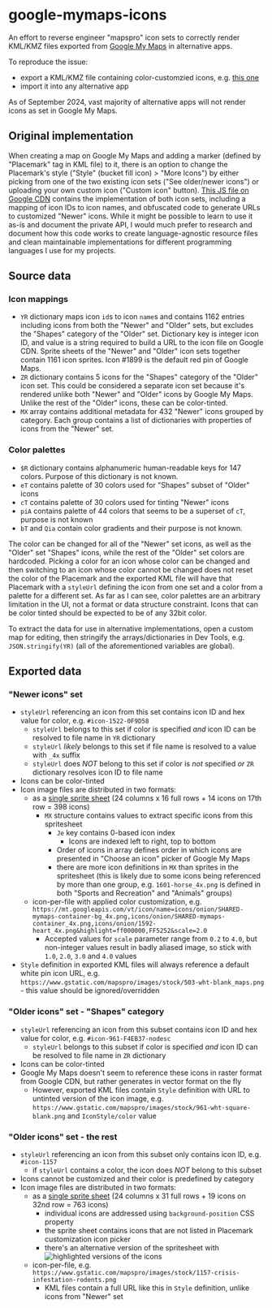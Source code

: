 # google-mymaps-icons

An effort to reverse engineer "mapspro" icon sets to correctly render KML/KMZ files exported from [Google My Maps](https://www.google.com/maps/d/) in alternative apps.

To reproduce the issue:

- export a KML/KMZ file containing color-customzied icons, e.g. [this one](https://www.google.com/maps/d/viewer?mid=1JKBG5M29xZP_Gl6QU4tQIeUD6MI&ll=55.5069850610042%2C25.60861000000001&z=15)
- import it into any alternative app

As of September 2024, vast majority of alternative apps will not render icons as set in Google My Maps.

## Original implementation

When creating a map on Google My Maps and adding a marker (defined by "Placemark" tag in KML file) to it, there is an option to change the Placemark's style ("Style" (bucket fill icon) > "More Icons") by either picking from one of the two existing icon sets ("See older/newer icons") or uploading your own custom icon ("Custom icon" button).
[This JS file on Google CDN](https://www.gstatic.com/mapspro/_/js/k=mapspro.mpid.en.htXxPIs22WQ.O/am=ACA/d=1/rs=ABjfnFWhAWDidD1z7xlmxZOQklbHy3456Q/m=mp_base,mp_edit) contains the implementation of both icon sets, including a mapping of icon IDs to icon names, and obfuscated code to generate URLs to customized "Newer" icons. While it might be possible to learn to use it as-is and document the private API, I would much prefer to research and document how this code works to create language-agnostic resource files and clean maintainable implementations for different programming languages I use for my projects.

## Source data

### Icon mappings

- `YR` dictionary maps icon `id`s to icon `name`s and contains 1162 entries including icons from both the "Newer" and "Older" sets, but excludes the "Shapes" category of the "Older" set. Dictionary key is integer icon ID, and value is a string required to build a URL to the icon file on Google CDN. Sprite sheets of the "Newer" and "Older" icon sets together contain 1161 icon sprites. Icon #1899 is the default red pin of Google Maps.
- `ZR` dictionary contains 5 icons for the "Shapes" category of the "Older" icon set. This could be considered a separate icon set because it's rendered unlike both "Newer" and "Older" icons by Google My Maps. Unlike the rest of the "Older" icons, these can be color-tinted.
- `MX` array contains additional metadata for 432 "Newer" icons grouped by category. Each group contains a list of dictionaries with properties of icons from the "Newer" set.

### Color palettes

- `$R` dictionary contains alphanumeric human-readable keys for 147 colors. Purpose of this dictionary is not known.
- `eT` contains palette of 30 colors used for "Shapes" subset of "Older" icons
- `cT` contains palette of 30 colors used for tinting "Newer" icons
- `piA` contains palette of 44 colors that seems to be a superset of `cT`, purpose is not known
- `bT` and `Qia` contain color gradients and their purpose is not known.

The color can be changed for all of the "Newer" set icons, as well as the "Older" set "Shapes" icons, while the rest of the "Older" set colors are hardcoded. Picking a color for an icon whose color can be changed and then switching to an icon whose color cannot be changed does not reset the color of the Placemark and the exported KML file will have that Placemark with a `styleUrl` defining the icon from one set and a color from a palette for a different set. As far as I can see, color palettes are an arbitrary limitation in the UI, not a format or data structure constraint. Icons that can be color tinted should be expected to be of any 32bit color.

To extract the data for use in alternative implementations, open a custom map for editing, then stringify the arrays/dictionaries in Dev Tools, e.g. `JSON.stringify(YR)` (all of the aforementioned variables are global).

## Exported data

### "Newer icons" set

- `styleUrl` referencing an icon from this set contains icon ID and hex value for color, e.g. `#icon-1522-0F9D58`
  - `styleUrl` belongs to this set if color is specified _and_ icon ID can be resolved to file name in `YR` dictionary
  - `styleUrl` _likely_ belongs to this set if file name is resolved to a value with `_4x` suffix
  - `styleUrl` does _NOT_ belong to this set if color is _not_ specified _or_ `ZR` dictionary resolves icon ID to file name
- Icons can be color-tinted
- Icon image files are distributed in two formats:
  - as a [single sprite sheet](https://www.gstatic.com/mapspro/images/stock/extended-icons5.png) (24 columns x 16 full rows + 14 icons on 17th row = 398 icons)
    - `MX` structure contains values to extract specific icons from this spritesheet
      - `Je` key contains 0-based icon index
        - Icons are indexed left to right, top to bottom
      - Order of icons in array defines order in which icons are presented in "Choose an icon" picker of Google My Maps
      - there are more icon definitions in `MX` than sprites in the spritesheet (this is likely due to some icons being referenced by more than one group, e.g. `1601-horse_4x.png` is defined in both "Sports and Recreation" and "Animals" groups)
  - icon-per-file with applied color customization, e.g. `https://mt.googleapis.com/vt/icon/name=icons/onion/SHARED-mymaps-container-bg_4x.png,icons/onion/SHARED-mymaps-container_4x.png,icons/onion/1592-heart_4x.png&highlight=ff000000,FF5252&scale=2.0`
    - Accepted values for `scale` parameter range from `0.2` to `4.0`, but non-integer values result in badly aliased image, so stick with `1.0`, `2.0`, `3.0` and `4.0` values
- `Style` definition in exported KML files will always reference a default white pin icon URL, e.g. `https://www.gstatic.com/mapspro/images/stock/503-wht-blank_maps.png` - this value should be ignored/overridden

### "Older icons" set - "Shapes" category

- `styleUrl` referencing an icon from this subset contains icon ID and hex value for color, e.g. `#icon-961-F4EB37-nodesc`
  - `styleUrl` belongs to this subset if color is specified _and_ icon ID can be resolved to file name in `ZR` dictionary
- Icons can be color-tinted
- Google My Maps doesn't seem to reference these icons in raster format from Google CDN, but rather generates in vector format on the fly
  - However, exported KML files contain `Style` definition with URL to untinted version of the icon image, e.g. `https://www.gstatic.com/mapspro/images/stock/961-wht-square-blank.png` and `IconStyle/color` value

### "Older icons" set - the rest

- `styleUrl` referencing an icon from this subset only contains icon ID, e.g. `#icon-1157`
  - if `styleUrl` contains a color, the icon does _NOT_ belong to this subset
- Icons cannot be customized and their color is predefined by category
- Icon image files are distributed in two formats:
  - as a [single sprite sheet](https://www.gstatic.com/mapspro/images/stock/extended-icons3.png) (24 columns x 31 full rows + 19 icons on 32nd row = 763 icons)
    - individual icons are addressed using `background-position` CSS property
    - the sprite sheet contains icons that are not listed in Placemark customization icon picker
    - there's an alternative version of the spritesheet with ![highlighted versions of the icons](http://www.gstatic.com/mapspro/images/stock/extended-icons-highlight3.png)
  - icon-per-file, e.g. `https://www.gstatic.com/mapspro/images/stock/1157-crisis-infestation-rodents.png`
    - KML files contain a full URL like this in `Style` definition, unlike icons from "Newer" set
